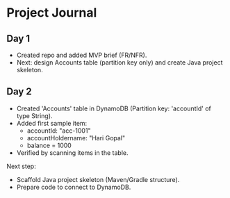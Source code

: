 # Project Journal

## Day 1
- Created repo and added MVP brief (FR/NFR).
- Next: design Accounts table (partition key only) and create Java project skeleton.

## Day 2
- Created 'Accounts' table in DynamoDB (Partition key: 'accountId' of type String).
- Added first sample item:
	- accountId: "acc-1001"
	- accountHoldername: "Hari Gopal"
	- balance = 1000
- Verified by scanning items in the table.

Next step:
- Scaffold Java project skeleton (Maven/Gradle structure).
- Prepare code to connect to DynamoDB.